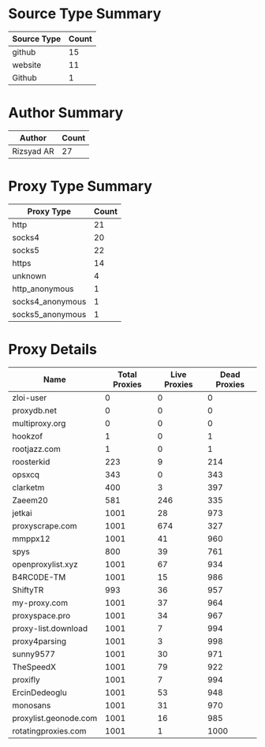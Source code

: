 # Source Type Summary

| Source Type | Count |
|-------------|-------|
| github | 15 |
| website | 11 |
| Github | 1 |


# Author Summary

| Author | Count |
|--------|-------|
| Rizsyad AR | 27 |


# Proxy Type Summary

| Proxy Type | Count |
|------------|-------|
| http | 21 |
| socks4 | 20 |
| socks5 | 22 |
| https | 14 |
| unknown | 4 |
| http_anonymous | 1 |
| socks4_anonymous | 1 |
| socks5_anonymous | 1 |


# Proxy Details

| Name | Total Proxies | Live Proxies | Dead Proxies |
|------|---------------|--------------|---------------|
| zloi-user | 0 | 0 | 0 |
| proxydb.net | 0 | 0 | 0 |
| multiproxy.org | 0 | 0 | 0 |
| hookzof | 1 | 0 | 1 |
| rootjazz.com | 1 | 0 | 1 |
| roosterkid | 223 | 9 | 214 |
| opsxcq | 343 | 0 | 343 |
| clarketm | 400 | 3 | 397 |
| Zaeem20 | 581 | 246 | 335 |
| jetkai | 1001 | 28 | 973 |
| proxyscrape.com | 1001 | 674 | 327 |
| mmppx12 | 1001 | 41 | 960 |
| spys | 800 | 39 | 761 |
| openproxylist.xyz | 1001 | 67 | 934 |
| B4RC0DE-TM | 1001 | 15 | 986 |
| ShiftyTR | 993 | 36 | 957 |
| my-proxy.com | 1001 | 37 | 964 |
| proxyspace.pro | 1001 | 34 | 967 |
| proxy-list.download | 1001 | 7 | 994 |
| proxy4parsing | 1001 | 3 | 998 |
| sunny9577 | 1001 | 30 | 971 |
| TheSpeedX | 1001 | 79 | 922 |
| proxifly | 1001 | 7 | 994 |
| ErcinDedeoglu | 1001 | 53 | 948 |
| monosans | 1001 | 31 | 970 |
| proxylist.geonode.com | 1001 | 16 | 985 |
| rotatingproxies.com | 1001 | 1 | 1000 |
